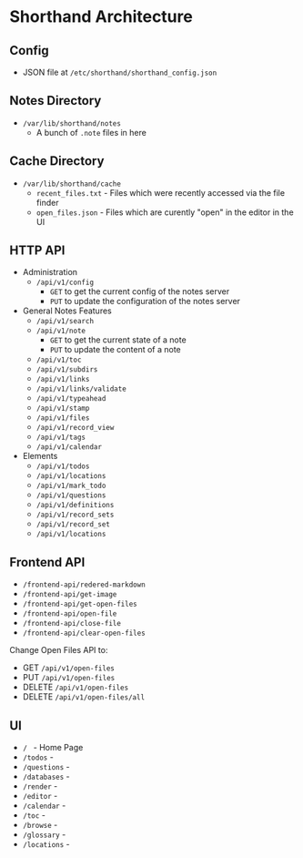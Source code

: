 # Shorthand Architecture

## Config
- JSON file at `/etc/shorthand/shorthand_config.json`

## Notes Directory
- `/var/lib/shorthand/notes`
    + A bunch of `.note` files in here

## Cache Directory
- `/var/lib/shorthand/cache`
    + `recent_files.txt` - Files which were recently accessed via the file finder
    + `open_files.json` - Files which are curently "open" in the editor in the UI

## HTTP API
- Administration
    + `/api/v1/config`
        * `GET` to get the current config of the notes server
        * `PUT` to update the configuration of the notes server
- General Notes Features
    + `/api/v1/search` 
    + `/api/v1/note`
        * `GET` to get the current state of a note
        * `PUT` to update the content of a note
    + `/api/v1/toc`
    + `/api/v1/subdirs`
    + `/api/v1/links`
    + `/api/v1/links/validate`
    + `/api/v1/typeahead`
    + `/api/v1/stamp`
    + `/api/v1/files`
    + `/api/v1/record_view`
    + `/api/v1/tags`
    + `/api/v1/calendar`
- Elements
    + `/api/v1/todos`
    + `/api/v1/locations`
    + `/api/v1/mark_todo`
    + `/api/v1/questions`
    + `/api/v1/definitions`
    + `/api/v1/record_sets`
    + `/api/v1/record_set`
    + `/api/v1/locations`


## Frontend API
- `/frontend-api/redered-markdown`
- `/frontend-api/get-image`
- `/frontend-api/get-open-files`
- `/frontend-api/open-file`
- `/frontend-api/close-file`
- `/frontend-api/clear-open-files`


Change Open Files API to:
- GET `/api/v1/open-files`
- PUT `/api/v1/open-files`
- DELETE `/api/v1/open-files`
- DELETE `/api/v1/open-files/all`


## UI
- `/ ` - Home Page
- `/todos` -
- `/questions` -
- `/databases` -
- `/render` -
- `/editor` -
- `/calendar` -
- `/toc` -
- `/browse` -
- `/glossary` -
- `/locations` -
